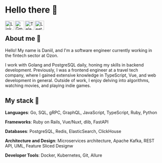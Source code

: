 # Hello there 🌌

<div>
  <a href="https://www.linkedin.com/in/daniilzakharov/" target="_blank" rel="nofollow"><img align="left" alt="Linkdein" width="30px" src="https://img.icons8.com/doodle/48/000000/linkedin--v2.png" /></a>
  <a href="mailto:darkwingdck0@gmail.com" target="_blank" rel="nofollow"><img align="left" alt="Gmail" width="30px" src="https://img.icons8.com/doodle/48/null/gmail.png"/></a>
  <a href="https://t.me/darkwingdck" target="_blank" rel="nofollow"><img align="left" alt="Telegram" width="30px" src="https://img.icons8.com/doodle/48/null/paper-plane--v1.png"/></a>
  <a href="https://leetcode.com/darkwingdck/" target="_blank" rel="nofollow"><img align="left" alt="Leetcode" width="30px" src="https://cdn.iconscout.com/icon/free/png-256/free-leetcode-3629476-3031539.png"/></a>
</div>
<br />

## About me 👾

Hello! My name is Daniil, and I'm a software engineer currently working in the fintech sector at Ozon.

I work with Golang and PostgreSQL daily, honing my skills in backend development. Previously, I was a frontend engineer at a travel tech company, where I gained extensive knowledge in TypeScript, Vue, and web development in general. Outside of work, I enjoy delving into algorithms, watching movies, and playing indie games.

## My stack :hammer:
**Languages**: Go, SQL, gRPC, GraphQL, JavaScript, TypeScript, Ruby, Python

**Frameworks**: Ruby on Rails, Vue/Nuxt, dlib, FastAPI

**Databases**: PostgreSQL, Redis, ElasticSearch, ClickHouse

**Architecture and Design**: Microservices architecture, Apache Kafka, REST API, UML, Feature Sliced Designw

**Developer Tools**: Docker, Kubernetes, Git, Allure
